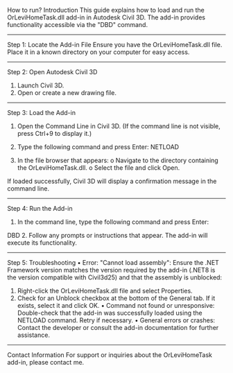 How to run?
Introduction
This guide explains how to load and run the OrLeviHomeTask.dll add-in in Autodesk Civil 3D. The add-in provides functionality accessible via the "DBD" command.

________________________________________
Step 1: Locate the Add-in File
Ensure you have the OrLeviHomeTask.dll file. Place it in a known directory on your computer for easy access.
________________________________________
Step 2: Open Autodesk Civil 3D
1.	Launch Civil 3D.
2.	Open or create a new drawing file.
________________________________________
Step 3: Load the Add-in
1.	Open the Command Line in Civil 3D.
(If the command line is not visible, press Ctrl+9 to display it.)
2.	Type the following command and press Enter:
 NETLOAD

3.	In the file browser that appears:
o	Navigate to the directory containing the OrLeviHomeTask.dll.
o	Select the file and click Open.
 

If loaded successfully, Civil 3D will display a confirmation message in the command line.
________________________________________

Step 4: Run the Add-in
1.	In the command line, type the following command and press Enter:
 
DBD
2.	Follow any prompts or instructions that appear. The add-in will execute its functionality.
________________________________________
Step 5: Troubleshooting
•	Error: "Cannot load assembly":
Ensure the .NET Framework version matches the version required by the add-in (.NET8 is the version compatible with Civil3d25)  and that the assembly is unblocked:
1.	Right-click the OrLeviHomeTask.dll file and select Properties.
2.	Check for an Unblock checkbox at the bottom of the General tab. If it exists, select it and click OK.
•	Command not found or unresponsive:
Double-check that the add-in was successfully loaded using the NETLOAD command. Retry if necessary.
•	General errors or crashes:
Contact the developer or consult the add-in documentation for further assistance.
________________________________________
Contact Information
For support or inquiries about the OrLeviHomeTask add-in, please contact me.

















